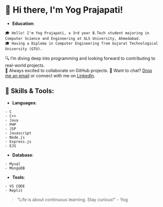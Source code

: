 # 👋 Hi there, I'm Yog Prajapati!

- **Education**:
```
🎓 Hello! I'm Yog Prajapati, a 3rd year B.Tech student majoring in Computer Science and Engineering at GLS University, Ahmedabad.
🎓 Having a Diploma in Computer Engineering from Gujarat Technological University (GTU).
```

🔍 I’m diving deep into programming and looking forward to contributing to real-world projects.  
🤝 Always excited to collaborate on GitHub projects.
💬 Want to chat? [Drop me an email](mailto:yogprajapati08@gmail.com) or connect with me on [LinkedIn](www.linkedin.com/in/yogprajapati).

## 🧰 Skills & Tools:

- **Languages**:
 ```
- C
- C++
- Java
- PHP
- JSP
- Javascript
- Node.js
- Express.js
- EJS
 ```
- **Database**:
```
- Mysql
- MongoDB
```
- **Tools**:
```
- VS CODE
- Replit
``` 
> "Life is about continuous learning. Stay curious!" - Yog
